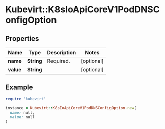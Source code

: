 # Kubevirt::K8sIoApiCoreV1PodDNSConfigOption

## Properties

| Name | Type | Description | Notes |
| ---- | ---- | ----------- | ----- |
| **name** | **String** | Required. | [optional] |
| **value** | **String** |  | [optional] |

## Example

```ruby
require 'kubevirt'

instance = Kubevirt::K8sIoApiCoreV1PodDNSConfigOption.new(
  name: null,
  value: null
)
```

